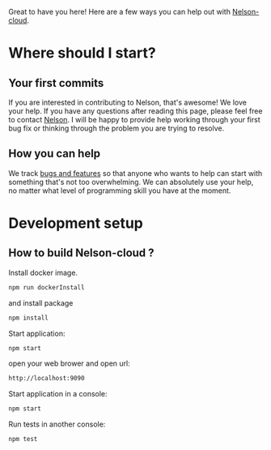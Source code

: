 Great to have you here! Here are a few ways you can help out with [Nelson-cloud](https://github.com/Nelson-numerical-software/nelson-cloud).

# Where should I start?

## Your first commits

If you are interested in contributing to Nelson, that's awesome! We love your help.
If you have any questions after reading this page, please feel free to contact [Nelson](https://github.com/Nelson-numerical-software). I will be happy to provide help working through your first bug fix or thinking through the problem you are trying to resolve.

## How you can help

We track [bugs and features](https://github.com/Nelson-numerical-software/nelson-cloud/issues) so that anyone who wants to help can start with something that's not too overwhelming.
We can absolutely use your help, no matter what level of programming skill you have at the moment.

# Development setup

## How to build Nelson-cloud ?

Install docker image.

```bash
npm run dockerInstall
```

and install package

```bash
npm install
```

Start application:

```bash
npm start
```

open your web brower and open url:

```bash
http://localhost:9090
```

Start application in a console:

```bash
npm start
```

Run tests in another console:

```bash
npm test
```
